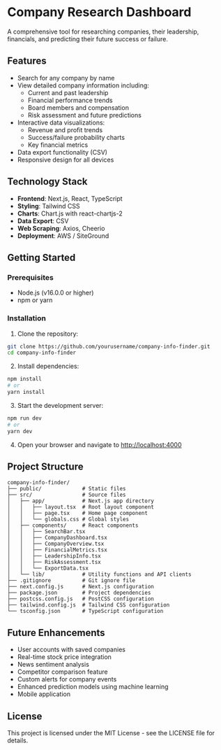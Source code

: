 # Company Research Dashboard

A comprehensive tool for researching companies, their leadership, financials, and predicting their future success or failure.

## Features

- Search for any company by name
- View detailed company information including:
  - Current and past leadership
  - Financial performance trends
  - Board members and compensation
  - Risk assessment and future predictions
- Interactive data visualizations:
  - Revenue and profit trends
  - Success/failure probability charts
  - Key financial metrics
- Data export functionality (CSV)
- Responsive design for all devices

## Technology Stack

- **Frontend**: Next.js, React, TypeScript
- **Styling**: Tailwind CSS
- **Charts**: Chart.js with react-chartjs-2
- **Data Export**: CSV
- **Web Scraping**: Axios, Cheerio
- **Deployment**: AWS / SiteGround

## Getting Started

### Prerequisites

- Node.js (v16.0.0 or higher)
- npm or yarn

### Installation

1. Clone the repository:
```bash
git clone https://github.com/yourusername/company-info-finder.git
cd company-info-finder
```

2. Install dependencies:
```bash
npm install
# or
yarn install
```

3. Start the development server:
```bash
npm run dev
# or
yarn dev
```

4. Open your browser and navigate to [http://localhost:4000](http://localhost:4000)

## Project Structure

```
company-info-finder/
├── public/             # Static files
├── src/                # Source files
│   ├── app/            # Next.js app directory
│   │   ├── layout.tsx  # Root layout component
│   │   ├── page.tsx    # Home page component
│   │   └── globals.css # Global styles
│   ├── components/     # React components
│   │   ├── SearchBar.tsx
│   │   ├── CompanyDashboard.tsx
│   │   ├── CompanyOverview.tsx
│   │   ├── FinancialMetrics.tsx
│   │   ├── LeadershipInfo.tsx
│   │   ├── RiskAssessment.tsx
│   │   └── ExportData.tsx
│   └── lib/            # Utility functions and API clients
├── .gitignore          # Git ignore file
├── next.config.js      # Next.js configuration
├── package.json        # Project dependencies
├── postcss.config.js   # PostCSS configuration
├── tailwind.config.js  # Tailwind CSS configuration
└── tsconfig.json       # TypeScript configuration
```

## Future Enhancements

- User accounts with saved companies
- Real-time stock price integration
- News sentiment analysis
- Competitor comparison feature
- Custom alerts for company events
- Enhanced prediction models using machine learning
- Mobile application

## License

This project is licensed under the MIT License - see the LICENSE file for details.